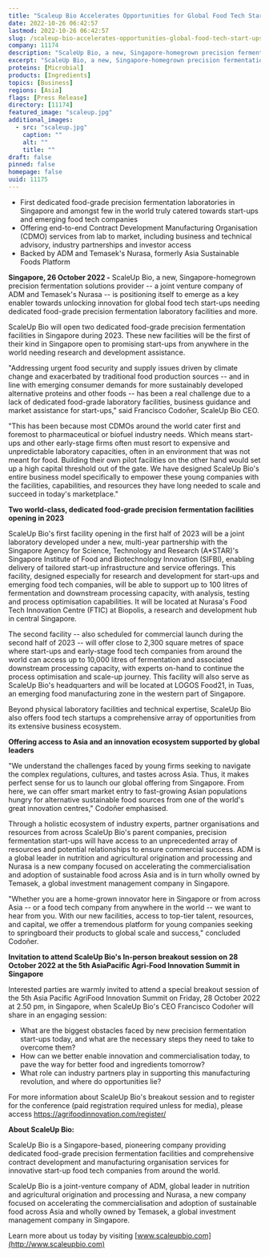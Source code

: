 ```yaml
---
title: "Scaleup Bio Accelerates Opportunities for Global Food Tech Start-Ups with 2023 Opening of Two Dedicated Food-Grade Precision Fermentation Facilities in Singapore"
date: 2022-10-26 06:42:57
lastmod: 2022-10-26 06:42:57
slug: /scaleup-bio-accelerates-opportunities-global-food-tech-start-ups-2023-opening-two
company: 11174
description: "ScaleUp Bio, a new, Singapore-homegrown precision fermentation solutions provider – a joint venture company of ADM and Temasek’s Nurasa – is positioning itself to emerge as a key enabler towards unlocking innovation for global food tech start-ups needing dedicated food-grade precision fermentation laboratory facilities and more."
excerpt: "ScaleUp Bio, a new, Singapore-homegrown precision fermentation solutions provider – a joint venture company of ADM and Temasek’s Nurasa – is positioning itself to emerge as a key enabler towards unlocking innovation for global food tech start-ups needing dedicated food-grade precision fermentation laboratory facilities and more."
proteins: [Microbial]
products: [Ingredients]
topics: [Business]
regions: [Asia]
flags: [Press Release]
directory: [11174]
featured_image: "scaleup.jpg"
additional_images:
  - src: "scaleup.jpg"
    caption: ""
    alt: ""
    title: ""
draft: false
pinned: false
homepage: false
uuid: 11175
---
```

-   First dedicated food-grade precision fermentation laboratories in
    Singapore and amongst few in the world truly catered towards
    start-ups and emerging food tech companies
-   Offering end-to-end Contract Development Manufacturing Organisation
    (CDMO) services from lab to market, including business and technical
    advisory, industry partnerships and investor access
-   Backed by ADM and Temasek's Nurasa, formerly Asia Sustainable Foods
    Platform

**Singapore, 26 October 2022 -** ScaleUp Bio, a new, Singapore-homegrown
precision fermentation solutions provider -- a joint venture company of
ADM and Temasek's Nurasa -- is positioning itself to emerge as a key
enabler towards unlocking innovation for global food tech start-ups
needing dedicated food-grade precision fermentation laboratory
facilities and more.

ScaleUp Bio will open two dedicated food-grade precision fermentation
facilities in Singapore during 2023. These new facilities will be the
first of their kind in Singapore open to promising start-ups from
anywhere in the world needing research and development assistance.

"Addressing urgent food security and supply issues driven by climate
change and exacerbated by traditional food production sources -- and in
line with emerging consumer demands for more sustainably developed
alternative proteins and other foods -- has been a real challenge due to
a lack of dedicated food-grade laboratory facilities, business guidance
and market assistance for start-ups," said Francisco Codoñer, ScaleUp
Bio CEO.

"This has been because most CDMOs around the world cater first and
foremost to pharmaceutical or biofuel industry needs. Which means
start-ups and other early-stage firms often must resort to expensive and
unpredictable laboratory capacities, often in an environment that was
not meant for food. Building their own pilot facilities on the other
hand would set up a high capital threshold out of the gate. We have
designed ScaleUp Bio's entire business model specifically to empower
these young companies with the facilities, capabilities, and resources
they have long needed to scale and succeed in today's marketplace."

**Two world-class, dedicated food-grade precision fermentation
facilities opening in 2023**

ScaleUp Bio's first facility opening in the first half of 2023 will be a
joint laboratory developed under a new, multi-year partnership with the
Singapore Agency for Science, Technology and Research (A\*STAR)'s
Singapore Institute of Food and Biotechnology Innovation (SIFBI),
enabling delivery of tailored start-up infrastructure and service
offerings. This facility, designed especially for research and
development for start-ups and emerging food tech companies, will be able
to support up to 100 litres of fermentation and downstream processing
capacity, with analysis, testing and process optimisation capabilities.
It will be located at Nurasa's Food Tech Innovation Centre (FTIC) at
Biopolis, a research and development hub in central Singapore.

The second facility -- also scheduled for commercial launch during the
second half of 2023 -- will offer close to 2,300 square metres of space
where start-ups and early-stage food tech companies from around the
world can access up to 10,000 litres of fermentation and associated
downstream processing capacity, with experts on-hand to continue the
process optimisation and scale-up journey. This facility will also serve
as ScaleUp Bio's headquarters and will be located at LOGOS Food21, in
Tuas, an emerging food manufacturing zone in the western part of
Singapore.

Beyond physical laboratory facilities and technical expertise, ScaleUp
Bio also offers food tech startups a comprehensive array of
opportunities from its extensive business ecosystem.

**Offering access to Asia and an innovation ecosystem supported by
global leaders**

"We understand the challenges faced by young firms seeking to navigate
the complex regulations, cultures, and tastes across Asia. Thus, it
makes perfect sense for us to launch our global offering from Singapore.
From here, we can offer smart market entry to fast-growing Asian
populations hungry for alternative sustainable food sources from one of
the world's great innovation centres," Codoñer emphasised.

Through a holistic ecosystem of industry experts, partner organisations
and resources from across ScaleUp Bio's parent companies, precision
fermentation start-ups will have access to an unprecedented array of
resources and potential relationships to ensure commercial success. ADM
is a global leader in nutrition and agricultural origination and
processing and Nurasa is a new company focused on accelerating the
commercialisation and adoption of sustainable food across Asia and is in
turn wholly owned by Temasek, a global investment management company in
Singapore.

"Whether you are a home-grown innovator here in Singapore or from across
Asia -- or a food tech company from anywhere in the world -- we want to
hear from you. With our new facilities, access to top-tier talent,
resources, and capital, we offer a tremendous platform for young
companies seeking to springboard their products to global scale and
success," concluded Codoñer.

**Invitation to attend ScaleUp Bio's In-person breakout session on 28
October 2022 at the 5th AsiaPacific Agri-Food Innovation Summit in
Singapore**

Interested parties are warmly invited to attend a special breakout
session of the 5th Asia Pacific AgriFood Innovation Summit on Friday, 28
October 2022 at 2.50 pm, in Singapore, when ScaleUp Bio's CEO Francisco
Codoñer will share in an engaging session:

-   What are the biggest obstacles faced by new precision fermentation
    start-ups today, and what are the necessary steps they need to take
    to overcome them?
-   How can we better enable innovation and commercialisation today, to
    pave the way for better food and ingredients tomorrow?
-   What role can industry partners play in supporting this
    manufacturing revolution, and where do opportunities lie?

For more information about ScaleUp Bio's breakout session and to
register for the conference (paid registration required unless for
media), please access <https://agrifoodinnovation.com/register/>

**About ScaleUp Bio:**

ScaleUp Bio is a Singapore-based, pioneering company providing dedicated
food-grade precision fermentation facilities and comprehensive contract
development and manufacturing organisation services for innovative
start-up food tech companies from around the world.

ScaleUp Bio is a joint-venture company of ADM, global leader in
nutrition and agricultural origination and processing and Nurasa, a new
company focused on accelerating the commercialisation and adoption of
sustainable food across Asia and wholly owned by Temasek, a global
investment management company in Singapore.

Learn more about us today by visiting
[www.scaleupbio.com](http://www.scaleupbio.com)
